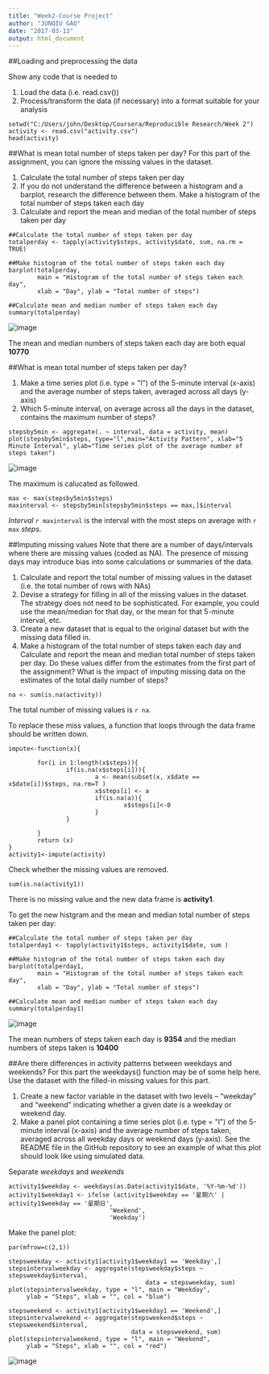 ```yaml
---
title: "Week2-Course Project"
author: "JUNQIU GAO"
date: "2017-03-13"
output: html_document
---
```

##Loading and preprocessing the data

Show any code that is needed to  
1. Load the data (i.e. read.csv())  
2. Process/transform the data (if necessary) into a format suitable for your analysis  

```{r}
setwd("C:/Users/john/Desktop/Coursera/Reproducible Research/Week 2")
activity <- read.csv("activity.csv")
head(activity)
```

##What is mean total number of steps taken per day?
For this part of the assignment, you can ignore the missing values in the dataset.  

1. Calculate the total number of steps taken per day  
2. If you do not understand the difference between a histogram and a barplot, research the difference between them. Make a histogram of the total number of steps taken each day  
3. Calculate and report the mean and median of the total number of steps taken per day

```{r}
##Calculate the total number of steps taken per day
totalperday <- tapply(activity$steps, activity$date, sum, na.rm = TRUE)

##Make histogram of the total number of steps taken each day
barplot(totalperday, 
        main = "Histogram of the total number of steps taken each day", 
        xlab = "Day", ylab = "Total number of steps")

##Calculate mean and median number of steps taken each day
summary(totalperday)
```
![image](https://github.com/junqiugao/RepData_PeerAssessment1/blob/master/P1.png )

The mean and median numbers of steps taken each day are both equal **10770**

##What is mean total number of steps taken per day?
1. Make a time series plot (i.e. type = "l") of the 5-minute interval (x-axis) and the average number of steps taken, averaged across all days (y-axis)  
2. Which 5-minute interval, on average across all the days in the dataset, contains the maximum number of steps?  


```{r}
stepsby5min <- aggregate(. ~ interval, data = activity, mean)
plot(stepsby5min$steps, type="l",main="Activity Pattern", xlab="5 Minute Interval", ylab="Time series plot of the average number of steps taken")
```
![image](https://github.com/junqiugao/RepData_PeerAssessment1/blob/master/P2.png)

  The maximum is calucated as followed.  


```{r}
max <- max(stepsby5min$steps)
maxinterval <- stepsby5min[stepsby5min$steps == max,]$interval
```
 
*Interval* `r maxinterval` is the interval with the most steps on average with `r max` *steps*.

##Imputing missing values
Note that there are a number of days/intervals where there are missing values (coded as NA). The presence of missing days may introduce bias into some calculations or summaries of the data.  

1. Calculate and report the total number of missing values in the dataset (i.e. the total number of rows with NAs)  
2. Devise a strategy for filling in all of the missing values in the dataset. The strategy does not need to be sophisticated. For example, you could use the mean/median for that day, or the mean for that 5-minute interval, etc.  
3. Create a new dataset that is equal to the original dataset but with the missing data filled in.  
4. Make a histogram of the total number of steps taken each day and Calculate and report the mean and median total number of steps taken per day. Do these values differ from the estimates from the first part of the assignment? What is the impact of imputing missing data on the estimates of the total daily number of steps?  

```{r}
na <- sum(is.na(activity))

```

The total number of missing values is `r na`.    


To replace these miss values, a function that loops through the data frame should be written down.  

```{r}
impute<-function(x){
        
        for(i in 1:length(x$steps)){
                if(is.na(x$steps[i])){
                        a <- mean(subset(x, x$date == x$date[i])$steps, na.rm=T )
                        x$steps[i] <- a
                        if(is.na(a)){
                                x$steps[i]<-0
                        }
                }
                
        }
        return (x)
}
activity1<-impute(activity)
```

Check whether the missing values are removed.  

```{r}
sum(is.na(activity1))
```

There is no missing value and the new data frame is **activity1**.  


To get the new histgram and the mean and median total number of steps taken per day:  

```{r}
##Calculate the total number of steps taken per day
totalperday1 <- tapply(activity1$steps, activity1$date, sum )

##Make histogram of the total number of steps taken each day
barplot(totalperday1, 
        main = "Histogram of the total number of steps taken each day", 
        xlab = "Day", ylab = "Total number of steps")

##Calculate mean and median number of steps taken each day
summary(totalperday1)
```

![image](https://github.com/junqiugao/RepData_PeerAssessment1/blob/master/P3.png)


The mean numbers of steps taken each day is **9354** and the median numbers of steps taken is **10400**  


##Are there differences in activity patterns between weekdays and weekends?
For this part the weekdays() function may be of some help here. Use the dataset with the filled-in missing values for this part.  

1. Create a new factor variable in the dataset with two levels – “weekday” and “weekend” indicating whether a given date is a weekday or weekend day.  
2. Make a panel plot containing a time series plot (i.e. type = "l") of the 5-minute interval (x-axis) and the average number of steps taken, averaged across all weekday days or weekend days (y-axis). See the README file in the GitHub repository to see an example of what this plot should look like using simulated data.  

Separate *weekdays* and *weekends*  

```{r}
activity1$weekday <- weekdays(as.Date(activity1$date, '%Y-%m-%d'))
activity1$weekday1 <- ifelse (activity1$weekday == '星期六' | activity1$weekday == '星期日',
                            'Weekend', 
                            'Weekday') 

```

Make the panel plot:  

```{r}
par(mfrow=c(2,1))

stepsweekday <- activity1[activity1$weekday1 == 'Weekday',]
stepsintervalweekday <- aggregate(stepsweekday$steps ~ stepsweekday$interval,
                                      data = stepsweekday, sum)
plot(stepsintervalweekday, type = "l", main = "Weekday",
     ylab = "Steps", xlab = "", col = "blue")

stepsweekend <- activity1[activity1$weekday1 == 'Weekend',]
stepsintervalweekend <- aggregate(stepsweekend$steps ~ stepsweekend$interval,
                                  data = stepsweekend, sum)
plot(stepsintervalweekend, type = "l", main = "Weekend",
     ylab = "Steps", xlab = "", col = "red")
```
![image](https://github.com/junqiugao/RepData_PeerAssessment1/blob/master/P4.PNG)

